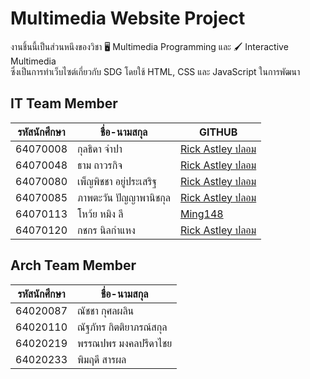 # Multimedia Website Project
งานชิ้นนี้เป็นส่วนหนึงของวิชา 🖥️ Multimedia Programming และ 🖌️ Interactive Multimedia<br />
ซึ่งเป็นการทำเว็บไซต์เกี่ยวกับ SDG โดยใช้ HTML, CSS และ JavaScript ในการพัฒนา

## IT Team Member
|รหัสนักศึกษา|ชื่อ-นามสกุล|GITHUB|
|---|---|---|
|64070008|กุลธิดา จำปา|[Rick Astley ปลอม](https://youtu.be/fDX-syuJ68g)|
|64070048|ธาม ถาวรกิจ|[Rick Astley ปลอม](https://youtu.be/fDX-syuJ68g)|
|64070080|เพ็ญพิชชา อยู่ประเสริฐ|[Rick Astley ปลอม](https://youtu.be/fDX-syuJ68g)|
|64070085|ภาพตะวัน ปัญญาพานิชกุล|[Rick Astley ปลอม](https://youtu.be/fDX-syuJ68g)|
|64070113|โหว้ย หมิง ลี|[Ming148](https://github.com/Ming148)|
|64070120|กชกร นิลกำแหง|[Rick Astley ปลอม](https://youtu.be/fDX-syuJ68g)|

## Arch Team Member
|รหัสนักศึกษา|ชื่อ-นามสกุล|
|---|---|
|64020087|ณัชชา กุศลผลิน|
|64020110|ณัฐภัทร กิตติยาภรณ์สกุล|
|64020219|พรรณปพร มงคลปรีดาไชย|
|64020233|พิมฤดี สารผล|
